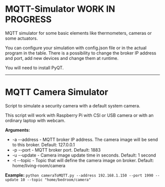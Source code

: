 # MQTT-Simulator **WORK IN PROGRESS**
MQTT simulator for some basic elements like thermometers, cameras or some actuators.

You can configure your simulation with config.json file or in the actual program in the table.
There is a possibility to change the broker IP address and port, add new devices and change them at runtime.

You will need to install PyQT.

---------------------

# MQTT Camera Simulator
Script to simulate a security camera with a default system camera.

This script will work with Raspberry Pi with CSI or USB camera or with an ordinary laptop with webcam.

**Arguments:**
- -a --address - MQTT broker IP address. The camera image will be send to this broker. Default: 127.0.0.1
- -p --port - MQTT broker port. Default: 1883
- -u --update - Camera image update time in seconds. Default: 1 second
- -t --topic - Topic that will define the camera image on broker. Default: home/living-room/camera

**Example:** ``python cameraToMQTT.py --address 192.168.1.150 --port 1990 --update 10 --topic "home/bedroom/camera"``